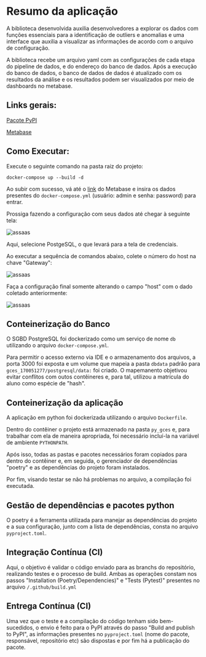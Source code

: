 # Resumo da aplicação 

 A biblioteca desenvolvida auxilia desenvolvedores a explorar os dados com funções essenciais para a identificação de outliers e anomalias e uma interface que auxilia a visualizar as informações de acordo com o arquivo de configuração.

 A biblioteca recebe um arquivo yaml com as configurações de cada etapa do pipeline de dados, e do endereço do banco de dados.
 Após a execução do banco de dados, o banco de dados de dados é atualizado com os resultados da análise e os resultados podem ser visualizados por meio de dashboards no metabase.

## Links gerais:

[Pacote PyPI](https://pypi.org/project/170051277-trab-final-gces/)

[Metabase](http://localhost:3000/)


## Como Executar:

Execute o seguinte comando na pasta raiz do projeto:

```docker-compose up --build -d```

Ao subir com sucesso, vá até o [link](http://localhost:3000/) do Metabase e insira os dados presentes do ```docker-compose.yml``` (usuário: admin e senha: password) para entrar.

Prossiga fazendo a configuração com seus dados até chegar à seguinte tela:

![assaas](/assets_readme/tutorial_metabase_4.png)

Aqui, selecione PostgeSQL, o que levará para a tela de credenciais.

Ao executar a sequência de comandos abaixo, colete o número do host na chave "Gateway":

![assaas](/assets_readme/tutorial_metabase_5.png)

Faça a configuração final somente alterando o campo "host" com o dado coletado anteriormente:

![assaas](/assets_readme/tutorial_metabase_6.png)

## Conteinerização do Banco

O SGBD PostgreSQL foi dockerizado como um serviço de nome ``db`` utilizando o arquivo ```docker-compose.yml```. 

Para permitir o acesso externo via IDE e o armazenamento dos arquivos, a porta 3000 foi exposta e um volume que mapeia a pasta ```dbdata``` padrão 
para ```gces_170051277/postgresql/data:``` foi criado. 
O mapemanento objetivou evitar conflitos com outos contêineres e, para tal, utilizou a matrícula do aluno como espécie de "hash".

## Conteinerização da aplicação

A aplicação em python foi dockerizada utilizando o arquivo ```Dockerfile```.

Dentro do contêiner o projeto está armazenado na pasta ```py_gces``` e, para trabalhar com ela 
de maneira apropriada, foi necessário incluí-la na variável de ambiente ```PYTHONPATH```.

Após isso, todas as pastas e pacotes necessários foram copiados para dentro do contêiner e, em seguida, o gerenciador de dependências
"poetry" e as dependências do projeto foram instalados.

Por fim, visando testar se não há problemas no arquivo, a compilação foi executada.

## Gestão de dependências e pacotes python

O poetry é a ferramenta utilizada para manejar as dependências do projeto e a sua configuração, junto com a lista de dependências, consta no arquivo ```pyproject.toml```.

##  Integração Contínua (CI)

Aqui, o objetivo é validar o código enviado para as branchs do repositório, realizando testes e o processo de build.
Ambas as operações constam nos passos "Installation (Poetry/Dependencies)" e "Tests (Pytest)" presentes no arquivo ```/.github/build.yml```

##  Entrega Contínua (CI)

Uma vez que o teste e a compilação do código tenham sido bem-sucedidos, o envio é feito para o PyPI através do passo "Build and publish to PyPI",
as informações presentes no ```pyproject.toml``` (nome do pacote, responsável, repositório etc) são dispostas e por fim há a publicação do pacote.



